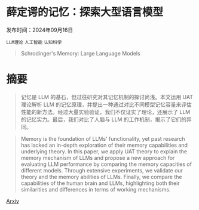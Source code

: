 # 薛定谔的记忆：探索大型语言模型

发布时间：2024年09月16日

`LLM理论` `人工智能` `认知科学`

> Schrodinger's Memory: Large Language Models

# 摘要

> 记忆是 LLM 的基石，但过往研究对其记忆机制的探讨尚浅。本文运用 UAT 理论解析 LLM 的记忆原理，并提出一种通过对比不同模型记忆容量来评估性能的新方法。经过大量实验验证，我们不仅证实了理论，还展示了 LLM 的记忆实力。最后，我们对比了人脑与 LLM 的工作机制，揭示了它们的异同。

> Memory is the foundation of LLMs' functionality, yet past research has lacked an in-depth exploration of their memory capabilities and underlying theory. In this paper, we apply UAT theory to explain the memory mechanism of LLMs and propose a new approach for evaluating LLM performance by comparing the memory capacities of different models. Through extensive experiments, we validate our theory and the memory abilities of LLMs. Finally, we compare the capabilities of the human brain and LLMs, highlighting both their similarities and differences in terms of working mechanisms.

[Arxiv](https://arxiv.org/abs/2409.10482)